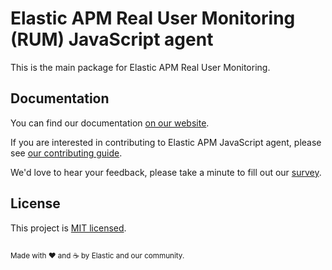 # Elastic APM Real User Monitoring (RUM) JavaScript agent

This is the main package for Elastic APM Real User Monitoring.

## Documentation
You can find our documentation [on our website](https://www.elastic.co/guide/en/apm/agent/rum-js/current/index.html).

If you are interested in contributing to Elastic APM JavaScript agent, please see [our contributing guide](CONTRIBUTING.md).

We'd love to hear your feedback, please take a minute to fill out our [survey](https://goo.gl/forms/nLCXGCvziqalzjlP2).


## License
This project is [MIT licensed](LICENSE).

<sup><br>Made with ♥️ and ☕️ by Elastic and our community.</sup>